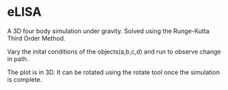 # eLISA

A 3D four body simulation under gravity. 
Solved using the Runge-Kutta Third Order Method.

Vary the inital conditions of the objects(a,b,c,d) and run to observe change in path.

The plot is in 3D. It can be rotated using the rotate tool once the simulation is complete.
